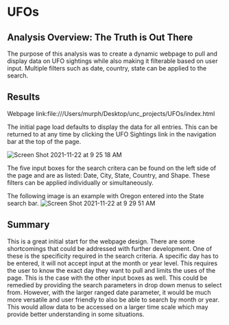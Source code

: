 # UFOs

## Analysis Overview: The Truth is Out There
The purpose of this analysis was to create a dynamic webpage to pull and display data on UFO sightings while also making it filterable based on user input.  Multiple filters such as date, country, state can be applied to the search. 


## Results

Webpage link:file:///Users/murph/Desktop/unc_projects/UFOs/index.html

The initial page load defaults to display the data for all entries. This can be returned to at any time by clicking the UFO Sightings link in the navigation bar at the top of the page. 

![Screen Shot 2021-11-22 at 9 25 18 AM](https://user-images.githubusercontent.com/89947873/142878469-8795d6e3-4e5e-4224-988d-be784933a358.png)

The five input boxes for the search critera can be found on the left side of the page and are as listed: Date, City, State, Country, and Shape. These filters can be applied individually or simultaneously. 

The following image is an example with Oregon entered into the State search bar.
![Screen Shot 2021-11-22 at 9 29 51 AM](https://user-images.githubusercontent.com/89947873/142879226-9eb9a321-13e7-4a13-82a7-fcae82869a88.png)


## Summary
This is a great initial start for the webpage design. There are some shortcomings that could be addressed with further development. One of these is the specificity required in the search criteria. A specific day has to be entered, it will not accept input at the month or year level. This requires the user to know the exact day they want to pull and limits the uses of the page. This is the case with the other input boxes as well. This could be remedied by providing the search parameters in drop down menus to select from. However, with the larger ranged date parameter, it would be much more versatile and user friendly to also be able to search by month or year. This would allow data to be accessed on a larger time scale which may provide better understanding in some situations.

